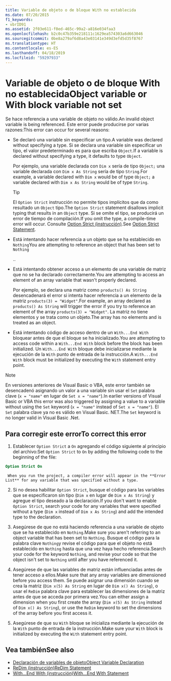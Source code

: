 ```yaml
---
title: Variable de objeto o de bloque With no establecida
ms.date: 07/20/2015
f1_keywords:
- vbrID91
ms.assetid: 2f03e611-f0ed-465c-99a2-a816e034faa3
ms.openlocfilehash: b2c0c47b359e218111c1629ea574303a6d663046
ms.sourcegitcommit: 0be8a279af6d8a43e03141e349d3efd5d35f8767
ms.translationtype: HT
ms.contentlocale: es-ES
ms.lasthandoff: 04/18/2019
ms.locfileid: "59297933"
---
```

# <a name="object-variable-or-with-block-variable-not-set"></a><span data-ttu-id="c6a0a-102">Variable de objeto o de bloque With no establecida</span><span class="sxs-lookup"><span data-stu-id="c6a0a-102">Object variable or With block variable not set</span></span>
<span data-ttu-id="c6a0a-103">Se hace referencia a una variable de objeto no válido.</span><span class="sxs-lookup"><span data-stu-id="c6a0a-103">An invalid object variable is being referenced.</span></span>   <span data-ttu-id="c6a0a-104">Este error puede producirse por varias razones:</span><span class="sxs-lookup"><span data-stu-id="c6a0a-104">This error can occur for several reasons:</span></span>  
  
-   <span data-ttu-id="c6a0a-105">Se declaró una variable sin especificar un tipo.</span><span class="sxs-lookup"><span data-stu-id="c6a0a-105">A variable was declared without specifying a type.</span></span> <span data-ttu-id="c6a0a-106">Si se declara una variable sin especificar un tipo, el valor predeterminado es para que escriba `Object`.</span><span class="sxs-lookup"><span data-stu-id="c6a0a-106">If a variable is declared without specifying a type, it defaults to type `Object`.</span></span>  
  
     <span data-ttu-id="c6a0a-107">Por ejemplo, una variable declarada con `Dim x` sería de tipo `Object;` una variable declarada con `Dim x As String` sería de tipo `String`.</span><span class="sxs-lookup"><span data-stu-id="c6a0a-107">For example, a variable declared with `Dim x` would be of type `Object;` a variable declared with `Dim x As String` would be of type `String`.</span></span>  
  
    > [!TIP]
    >  <span data-ttu-id="c6a0a-108">El `Option Strict` instrucción no permite tipos implícitos que da como resultado un `Object` tipo.</span><span class="sxs-lookup"><span data-stu-id="c6a0a-108">The `Option Strict` statement disallows implicit typing that results in an `Object` type.</span></span> <span data-ttu-id="c6a0a-109">Si se omite el tipo, se producirá un error de tiempo de compilación.</span><span class="sxs-lookup"><span data-stu-id="c6a0a-109">If you omit the type, a compile-time error will occur.</span></span> <span data-ttu-id="c6a0a-110">Consulte [Option Strict (instrucción)](../../../visual-basic/language-reference/statements/option-strict-statement.md).</span><span class="sxs-lookup"><span data-stu-id="c6a0a-110">See [Option Strict Statement](../../../visual-basic/language-reference/statements/option-strict-statement.md).</span></span>  
  
-   <span data-ttu-id="c6a0a-111">Está intentando hacer referencia a un objeto que se ha establecido en `Nothing`</span><span class="sxs-lookup"><span data-stu-id="c6a0a-111">You are attempting to reference an object that has been set to `Nothing`</span></span>  
  
     <span data-ttu-id="c6a0a-112">.</span><span class="sxs-lookup"><span data-stu-id="c6a0a-112">.</span></span>  
  
-   <span data-ttu-id="c6a0a-113">Está intentando obtener acceso a un elemento de una variable de matriz que no se ha declarado correctamente.</span><span class="sxs-lookup"><span data-stu-id="c6a0a-113">You are attempting to access an element of an array variable that wasn't properly declared.</span></span>  
  
     <span data-ttu-id="c6a0a-114">Por ejemplo, se declara una matriz como `products() As String` desencadenará el error si intenta hacer referencia a un elemento de la matriz `products(3) = "Widget"`.</span><span class="sxs-lookup"><span data-stu-id="c6a0a-114">For example, an array declared as `products() As String` will trigger the error if you try to reference an element of the array `products(3) = "Widget"`.</span></span> <span data-ttu-id="c6a0a-115">La matriz no tiene elementos y se trata como un objeto.</span><span class="sxs-lookup"><span data-stu-id="c6a0a-115">The array has no elements and is treated as an object.</span></span>  
  
-   <span data-ttu-id="c6a0a-116">Está intentando código de acceso dentro de un `With...End With` bloquear antes de que el bloque se ha inicializado.</span><span class="sxs-lookup"><span data-stu-id="c6a0a-116">You are attempting to access code within a `With...End With` block before the block has been initialized.</span></span>   <span data-ttu-id="c6a0a-117">Un `With...End With` bloque debe inicializarse mediante la ejecución de la `With` punto de entrada de la instrucción.</span><span class="sxs-lookup"><span data-stu-id="c6a0a-117">A `With...End With` block must be initialized by executing the `With` statement entry point.</span></span>  
  
> [!NOTE]
>  <span data-ttu-id="c6a0a-118">En versiones anteriores de Visual Basic o VBA, este error también se desencadenó asignando un valor a una variable sin usar el `Set` palabra clave (`x = "name"` en lugar de `Set x = "name"`).</span><span class="sxs-lookup"><span data-stu-id="c6a0a-118">In earlier versions of Visual Basic or VBA this error was also triggered by assigning a value to a variable without using the `Set` keyword (`x = "name"` instead of `Set x = "name"`).</span></span> <span data-ttu-id="c6a0a-119">El `Set` palabra clave ya no es válido en Visual Basic. NET.</span><span class="sxs-lookup"><span data-stu-id="c6a0a-119">The `Set` keyword is no longer valid in Visual Basic .Net.</span></span>  
  
## <a name="to-correct-this-error"></a><span data-ttu-id="c6a0a-120">Para corregir este error</span><span class="sxs-lookup"><span data-stu-id="c6a0a-120">To correct this error</span></span>  
  
1. <span data-ttu-id="c6a0a-121">Establecer `Option Strict` a `On` agregando el código siguiente al principio del archivo:</span><span class="sxs-lookup"><span data-stu-id="c6a0a-121">Set `Option Strict` to `On` by adding the following code to the beginning of the file:</span></span>  
  
```vb  
Option Strict On  
```  

     When you run the project, a compiler error will appear in the **Error List** for any variable that was specified without a type.  
  
2. <span data-ttu-id="c6a0a-122">Si no desea habilitar `Option Strict`, busque el código para las variables que se especificaron sin tipo (`Dim x` en lugar de `Dim x As String`) y agregue el tipo deseado a la declaración.</span><span class="sxs-lookup"><span data-stu-id="c6a0a-122">If you don't want to enable `Option Strict`, search your code for any variables that were specified without a type (`Dim x` instead of `Dim x As String`) and add the intended type to the declaration.</span></span>  
  
3. <span data-ttu-id="c6a0a-123">Asegúrese de que no está haciendo referencia a una variable de objeto que se ha establecido en `Nothing`.</span><span class="sxs-lookup"><span data-stu-id="c6a0a-123">Make sure you aren't referring to  an object variable that has been set to `Nothing`.</span></span>  <span data-ttu-id="c6a0a-124">Busque el código para la palabra clave `Nothing`y revise el código para que el objeto no está establecido en `Nothing` hasta que una vez haya hecho referencia.</span><span class="sxs-lookup"><span data-stu-id="c6a0a-124">Search your code for the keyword `Nothing`, and revise your code so that the object isn't set to `Nothing` until after you have referenced it.</span></span>  
  
4. <span data-ttu-id="c6a0a-125">Asegúrese de que las variables de matriz están influenciadas antes de tener acceso a ellos.</span><span class="sxs-lookup"><span data-stu-id="c6a0a-125">Make sure that any array  variables are dimensioned before you access them.</span></span> <span data-ttu-id="c6a0a-126">Se puede asignar una dimensión cuando se crea la matriz (`Dim x(5) As String` en lugar de `Dim x() As String`), o usar el `ReDim` palabra clave para establecer las dimensiones de la matriz antes de que se acceda por primera vez.</span><span class="sxs-lookup"><span data-stu-id="c6a0a-126">You can either assign a dimension when you first create the array (`Dim x(5) As String` instead of `Dim x() As String`), or use the `ReDim` keyword to set the dimensions of the array before you first access it.</span></span>  
  
5. <span data-ttu-id="c6a0a-127">Asegúrese de que su `With` bloque se inicializa mediante la ejecución de la `With` punto de entrada de la instrucción.</span><span class="sxs-lookup"><span data-stu-id="c6a0a-127">Make sure your `With` block is initialized by executing the `With` statement entry point.</span></span>  
  
## <a name="see-also"></a><span data-ttu-id="c6a0a-128">Vea también</span><span class="sxs-lookup"><span data-stu-id="c6a0a-128">See also</span></span>

- [<span data-ttu-id="c6a0a-129">Declaración de variables de objeto</span><span class="sxs-lookup"><span data-stu-id="c6a0a-129">Object Variable Declaration</span></span>](../../../visual-basic/programming-guide/language-features/variables/object-variable-declaration.md)
- [<span data-ttu-id="c6a0a-130">ReDim (instrucción)</span><span class="sxs-lookup"><span data-stu-id="c6a0a-130">ReDim Statement</span></span>](../../../visual-basic/language-reference/statements/redim-statement.md)
- [<span data-ttu-id="c6a0a-131">With...End With (instrucción)</span><span class="sxs-lookup"><span data-stu-id="c6a0a-131">With...End With Statement</span></span>](../../../visual-basic/language-reference/statements/with-end-with-statement.md)
